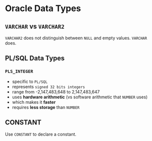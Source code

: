 # Oracle Data Types

## `VARCHAR` vs `VARCHAR2`

`VARCHAR2` does not distinguish between `NULL` and empty values. `VARCHAR` does.


## PL/SQL Data Types

### `PLS_INTEGER`

- specific to `PL/SQL`
- represents `signed 32 bits integers`
- range from -2,147,483,648 to 2,147,483,647
- uses **hardware arithmetic** (vs software arithmetic that `NUMBER` uses)
- which makes it **faster**
- requires **less storage** than `NUMBER`

## CONSTANT
Use `CONSTANT` to declare a constant.
